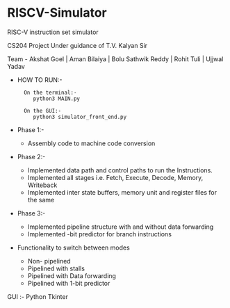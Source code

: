 # RISCV-Simulator
RISC-V instruction set simulator

CS204 Project Under guidance of T.V. Kalyan Sir

Team - Akshat Goel | Aman Bilaiya | Bolu Sathwik Reddy |  Rohit Tuli  |  Ujjwal Yadav

- HOW TO RUN:-

        On the terminal:-
           python3 MAIN.py
           
        On the GUI:-
           python3 simulator_front_end.py        

- Phase 1:-
  - Assembly code to machine code conversion 

- Phase 2:-
  - Implemented data path and control paths to run the Instructions.
  - Implemented all stages i.e. Fetch, Execute, Decode, Memory, Writeback
  - Implemented inter state buffers, memory unit and register files for the same

- Phase 3:-
  - Implemented pipeline structure with and without data forwarding
  - Implemented -bit predictor for branch instructions

- Functionality to switch between modes 
  - Non- pipelined
  - Pipelined with stalls
  - Pipelined with Data forwarding
  - Pipelined with 1-bit predictor

GUI :- Python Tkinter

